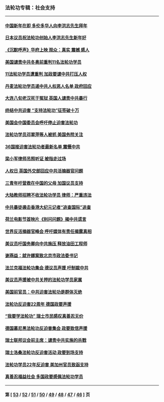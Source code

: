 ### 法轮功专辑：社会支持
---
#### [中国新年在即 多伦多华人向李洪志先生拜年](../../pages/nf4386/n13531756.md?02030430) 
#### [日本议员祝法轮功创始人李洪志先生新年好](../../pages/nf4386/n13543228.md?02030430) 
#### [《沉默呼声》华府上映 观众：真实 震撼 感人](../../pages/nf4386/n13524739.md?02030430) 
#### [美国谴责中共冬奥前重判11名法轮功学员](../../pages/nf4386/n13521806.md?02030430) 
#### [11法轮功学员遭重判 加政要谴中共打压人权](../../pages/nf4386/n13521294.md?02030430) 
#### [丹麦法轮功学员递中共人权恶人名单 政府回应](../../pages/nf4386/n13497482.md?02030430) 
#### [大连八旬老汉死于冤狱 英国人谴责中共暴行](../../pages/nf4386/n13480118.md?02030430) 
#### [终结中共迫害 “支持法轮功”征签破十万](../../pages/nf4386/n13471084.md?02030430) 
#### [美国会中国委员会呼吁停止迫害法轮功](../../pages/nf4386/n13465411.md?02030430) 
#### [法轮功学员邓翠萍等人被抓 美国务院关注](../../pages/nf4386/n13451524.md?02030430) 
#### [36国接迫害法轮功者最新名单 震慑中共](../../pages/nf4386/n13445909.md?02030430) 
#### [梁小军律师吊照听证 被指走过场](../../pages/nf4386/n13437662.md?02030430) 
#### [人权日 英国外交部回应中共活摘器官问题](../../pages/nf4386/n13430243.md?02030430) 
#### [三青年吁营救在中国的父母 加国议员支持](../../pages/nf4386/n13429744.md?02030430) 
#### [大陆教师招聘不收法轮功学员 律师：严重违法](../../pages/nf4386/n13365839.md?02030430) 
#### [中共暴徒袭击香港大纪元记者“追查国际”追查](../../pages/nf4386/n13343404.md?02030430) 
#### [荷兰电影节首映片《别问问题》揭中共谎言](../../pages/nf4386/n13321179.md?02030430) 
#### [世界反活摘器官峰会 呼吁媒体有责任揭露真相](../../pages/nf4386/n13264475.md?02030430) 
#### [美议员吁国务卿向中共施压 释放油田工程师](../../pages/nf4386/n13233845.md?02030430) 
#### [谢燕益：就许娜案致北京市政法委书记](../../pages/nf4386/n13182701.md?02030430) 
#### [法兰克福法轮功集会 德议员声援 吁制裁中共](../../pages/nf4386/n13175975.md?02030430) 
#### [美议员声援被中共关押的法轮功学员家属](../../pages/nf4386/n13158310.md?02030430) 
#### [美国前官员：中共迫害法轮功是群体灭绝](../../pages/nf4386/n13157750.md?02030430) 
#### [法轮功反迫害22周年 德国政要声援](../../pages/nf4386/n13143632.md?02030430) 
#### [“我要学法轮功” 瑞士市民感叹真善忍无价](../../pages/nf4386/n13129633.md?02030430) 
#### [德国慕尼黑法轮功反迫害集会 政要致信声援](../../pages/nf4386/n13129148.md?02030430) 
#### [瑞士联邦议会前主席：谴责中共实施的杀戮](../../pages/nf4386/n13127336.md?02030430) 
#### [瑞士洛桑法轮功反迫害活动 政要到场支持](../../pages/nf4386/n13119398.md?02030430) 
#### [法轮功学员22年反迫害 美加州官员致函支持](../../pages/nf4386/n13118879.md?02030430) 
#### [真善忍福益社会 多国政要感佩法轮功学员](../../pages/nf4386/n13116951.md?02030430) 

---
#### 第 [ [53](./53.md?02030430) / [52](./52.md?02030430) / [51](./51.md?02030430) / [50](./50.md?02030430) / [49](./49.md?02030430) / [48](./48.md?02030430) / [47](./47.md?02030430) / [46](./46.md?02030430) ] 页
